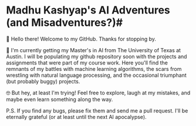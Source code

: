 # Madhu Kashyap's AI Adventures (and Misadventures?)#

 👋 Hello there! Welcome to my GitHub. Thanks for stopping by.

🚀 I'm currently getting my Master's in AI from The University of Texas at Austin. I will be populating my github repository soon with the projects and assignments that were part of my course work. Here you'll find the remnants of my battles with machine learning algorithms, the scars from wrestling with natural language processing, and the occasional triumphant (but probably buggy) projects.

🤓 But hey, at least I'm trying!  Feel free to explore, laugh at my mistakes, and maybe even learn something along the way.

P.S. If you find any bugs, please fix them and send me a pull request. I'll be eternally grateful (or at least until the next AI apocalypse).

<!--
**mkashyap00/mkashyap00** is a ✨ _special_ ✨ repository because its `README.md` (this file) appears on your GitHub profile.

Here are some ideas to get you started:

- 🔭 I’m currently working on ...
- 🌱 I’m currently learning ...
- 👯 I’m looking to collaborate on ...
- 🤔 I’m looking for help with ...
- 💬 Ask me about ...
- 📫 How to reach me: ...
- 😄 Pronouns: ...
- ⚡ Fun fact: ...
-->
